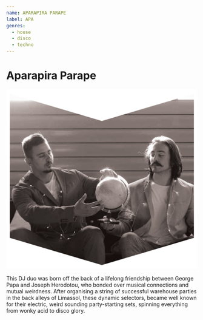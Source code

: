 ```yaml
---
name: APARAPIRA PARAPE
label: APA
genres:
  - house
  - disco
  - techno
---
```


# Aparapira Parape

![](./assets/images/APARAPIRA.png)

This DJ duo was born off the back of a lifelong friendship between George Papa and Joseph Herodotou, who bonded over musical connections and mutual weirdness. After organising a string of successful warehouse parties in the back alleys of Limassol, these dynamic selectors, became well known for their electric, weird sounding party-starting sets, spinning everything from wonky acid to disco glory.
